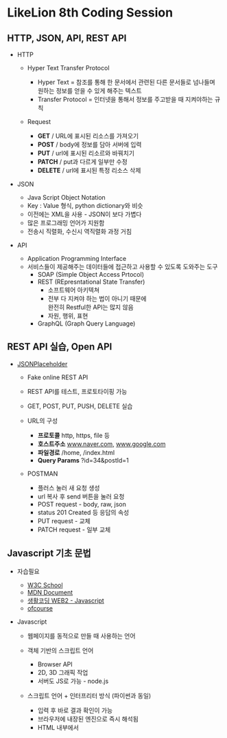 # LikeLion 8th Coding Session

## HTTP, JSON, API, REST API

 + HTTP
    + Hyper Text Transfer Protocol
        + Hyper Text = 참조를 통해 한 문서에서 관련된 다른 문서들로 넘나들며 <br/>
        원하는 정보를 얻을 수 있게 해주는 텍스트
        + Transfer Protocol = 인터넷을 통해서 정보를 주고받을 때 지켜야하는 규칙
        
    + Request
        + __GET__ / URL에 표시된 리소스를 가져오기
        + __POST__ / body에 정보를 담아 서버에 입력
        + __PUT__ / url에 표시된 리소르와 바꿔치기
        + __PATCH__ / put과 다르게 일부만 수정
        + __DELETE__ / url에 표시된 특정 리소스 삭제
        
+ JSON
    + Java Script Object Notation
    + Key : Value 형식, python dictionary와 비슷
    + 이전에는 XML을 사용 - JSON이 보다 가볍다
    + 많은 프로그래밍 언어가 지원함
    + 전송시 직렬화, 수신시 역직렬화 과정 거침
        
+ API
    + Application Programming Interface
    + 서비스들이 제공해주는 데이터들에 접근하고 사용할 수 있도록 도와주는 도구
        + SOAP (Simple Object Access Prtocol)
        + REST (REpresntational State Transfer)           
            + 소프트웨어 아키텍쳐
            + 전부 다 지켜야 하는 법이 아니기 때문에<br/>
              완전히 Restful한 API는 많지 않음
            + 자원, 행위, 표현
        + GraphQL (Graph Query Language)

## REST API 실습, Open API

 + [JSONPlaceholder](https://jsonplaceholder.typicode.com/)
    + Fake online REST API
    + REST API를 테스트, 프로토타이핑 가능
    + GET, POST, PUT, PUSH, DELETE 실습
    
    + URL의 구성
      + __프로토콜__  http, https, file 등
      + __호스트주소__ www.naver.com, www.google.com
      + __파일경로__ /home, /index.html
      + __Query Params__ ?id=34&postId=1
      
    + POSTMAN
      + 플러스 눌러 새 요청 생성
      + url 복사 후 send 버튼을 눌러 요청
      + POST request - body, raw, json
      + status 201 Created 등 응답의 속성
      + PUT request - 교체
      + PATCH request - 일부 교체
 
## Javascript 기초 문법

  + 자습필요
    + [W3C School](https://www.w3schools.com/)
    + [MDN Document](https://developer.mozilla.org/ko/docs/Web/JavaScript)
    + [생활코딩 WEB2 - Javascript](http://opentutorials.org/course/3085)
    + [ofcourse](https://ofcourse.kr/)

  + Javascript
    + 웹페이지를 동적으로 만들 때 사용하는 언어
    + 객체 기반의 스크립트 언어
      + Browser API
      + 2D, 3D 그래픽 작업
      + 서버도 JS로 가능 - node.js
    + 스크립트 언어 + 인터프리터 방식 (파이썬과 동일)
      + 입력 후 바로 결과 확인이 가능
      + 브라우저에 내장된 엔진으로 즉시 해석됨
      + HTML 내부에서 <script> 태그내에 사용
      + ~.js 파일로 만들고, <script src="파일경로"> 를 사용해서 불러오기

    + 변수
      + 사용가능한 데이터 타입: Boolean, Null, Undefined, Number, String, Symbol, Object
      + var: 권장하지 않는 변수 선언 방식
        + Hoisting
        + Function scope 변수 (타 언어와 다른 점)
        + 중복 선언 가능
        + 예측하기 어려운 코드를 만들 수 있다
      + let: block scope 변수 (타 언어와 비슷하게 동작)
        ```javascript
        let booleanVal = true
        ```
      + const: 변하지 않는 데이터를 저장 (ex. 파이, 객체), 변경불가
    
    + for문
      + 일반적인 반복
        ```javascript
        for (let i = 0; i < 10; i++) {
          console.log(i);
        }
        ```
      + for in / object안의 key들 순회
        ```javascript
        const numInfo = { "one": "first", "two" : "second", "three": "third"};
        for (const i in numInfo) {
          console.log(`기수: ${i}, 서수: ${numInfo[i]}`);
        }
        //기수: one, 서수: first
        //기수: two, 서수: second
        //기수: three, 서수: third
        ```
      + for of / list등 iterable한 객체 
        ```javascript
        const oddNums = [1, 3, 5, 7, 9, 11];
        for(const i of oddNums){
          console.log(i);
        }
        ```
      + while
        ```javascript
        let i = 0;
        while (i < 10) {
          console.log(i);
          i++;
        }
        ```
      
    + 조건문
      + prompt - 사용자로부터 입력을 받아옴
      + if문, else if문, else문
      + 조건실행절이 단문일 경우 중괄호 생략
      
  + DOM 다루기
    + DOM : Document Object Model (div 등)
    + 웹페이지에 접근할 수 있게 해주는 일종의 인터페이스
    + js와는 별개, js에 DOM 조작가능한 API 존재

    + node 선택하기
      ```javascript
      // ID로 DOM 객체 선택
      let idObj = document.getElementById("name");
      // Class로 DOM 객체 선택, 여러 노드가 list 객체(HTMLCollection)에 담겨 나옴
      let classObj = document.getElementsByClassName("");
      // CSS 선택자로 DOM 객체 선택, All은 NodeList에 일치하는 노드 담겨 나옴
      let selectorObj = document.querySelector("#main");
      let selectorObj = document.querySelectorAll(".sfbgx");
      ```
    + 속성 변경하기
      + 내가 원하는 노드 선택
        1. 오른쪽 클릭 - 검사
        2. 오른쪽 클릭 - Copy - Copy selecter
        ```javascript
        let selectorObj = document.querySelectorAll("Copyed selecter");

        // 사용할 수 있는 속성들
        // style, innerText, innerHtml
        selectorObj.style = "color:yellow";
        selectorObj.innerText = "헬로"; //텍스트로 인식
        selectorObj.innerHTML = `<a href="https://www.naver.com">네이버로 가기</a>`;
        // a Tag의 herf 속성같은 각종 태그들의 속성들
        selectorObj.href = "https://www.naver.com";
        let newNode = document.createElement("p");
        selectorObj.appendChild(newNode);  //추가 가능
        ```
    + 함수
      + 기본 형태
        ```javascript
        // 새로운 노드를 추가해주는 함수
        function ver1_appendNewNode(target, tag="p", text="기본값") {
          let newTag = document.createElement(tag);
          newTag.innerText = text;

          target.appendChild(newTag);
        }

        appendNewNode(target);
        appendNewNode(target, "a");
        appendNewNode(target, "a", "A태그!");
        ```
      + 익명 함수, 특성 
        ```javascript
        // 익명함수의 형태
        let ver2_appendNewNode = function(target, tag="p", text="기본값") {
          let newTag = document.createElement(tag);
          newTag.innerText = text;

          target.appendChild(newTag);
        }
        ```
      + 화살표 함수
        ```javascript
        let ver3_appendNewNode = (target, tag="p", text="기본값") => {
          let newTag = document.creteElement(tag);
          newTag.innerText = text;

          target.appendChild(newTag);
        }
        ```
        
## Fetch API
  + 자바 스크립트 내의 API 활용
  + 비동기 처리
    + Promise 객체를 사용
      + 대기, 이행, 거부의 상태를 가짐
      + async, await 키워드 활용하여 Promise객체 안의 정보를 뽑아올 수 있음
      + Promise객체의 콜백함수 사용 (then, catch 등)
  + Fetch API
    + 네트워크 통신을 위해서 제공되는 API
    + Promise 객체를 반환
    + Request, Response 두 객체 사용
      ```javascript
      function promiseTest1(timer) {
          // Promise 객체를 new 키워드를 통해 만들어줍니다.
          let promiseObj = new Promise((resolve, reject) => {
              setTimeout(() => {
                  // resolve 함수를 통해 메시지를 반환해줍니다.
                  resolve(`Timer : ${timer}`)
              }, timer);
          });

          // 반환된 메시지는 then 함수를 통해 익명함수의 매개변수
          // 여기서는 value로 들어가게 되고,
          // console.log(value)로 출력됩니다.
          promiseObj.then((value) => console.log(value));

      }

      function promiseTest2(timer) {
          // status를 랜덤으로 만듭니다.
          // Math.floor() : 바닥함수 -> 소수점이하를 버립니다.
          // Math.random() : 0~1 사이의 랜덤한 숫자를 반환합니다.
          const status = Math.floor(Math.random() * 10) % 2;
          let promiseObj = new Promise((resolve, reject) => {
              // 랜덤으로 뽑은 status가 1이면 resolve
              // status가 0이면 reject로 메시지를 반환합니다.
              setTimeout(() => {
                  if (status === 1) resolve('성공!');
                  else reject('실패ㅠ');
              }, timer)
          })

          promiseObj
              .then((value) => console.log(value))
              .catch((error) => console.error(error));
      }
      ```
    + FetchAPI
      ```javascript
      // Fetch API로 JSON Placeholder 테스트
      const url = "https://jsonplaceholder.typicode.com/posts";
      fetch(url)
          .then(response => response.json())
          .then(json => console.log(json))

      // Fetch API로 POST 요청 날리기
      // 생성할 Post 객체
      let newPost = {
          title: 'foo',
          body: 'bar',
          userId: 1
      };

      fetch(url, {
          // HTTP 요청 메소드 사용 가능
          method: 'POST',
          // body는 직렬화해서 전송
          body: JSON.stringify(newPost),
          // Header를 추가해서 우리가 보내는 데이터에 대한 정보를 서버에 알려준다.
          header: {
              "Content-type": "application/json; charset=UTF-8"
          }
      })
          .then(response => {
              console.log("response 타입: " + typeof(response));
              return response.json();
          })
          .then(json => {
              console.log("response.json() 타입: " + typeof(json));
              console.log(json)
          })
          //화살표 함수의 입력 1개 - ()생략, return 1개 - {}생략가능

      ```
    
## UI 작업, Kakao Map 삽입

  1. html 구조 만들기<br>
      + 매우 간단 - navbar, main
    
  2. 기본으로 들어있는 스타일 제거 <br>
      + 기본적으로 html, body에 margin이 들어있다.
      + 그대로 놔두게 되면 꽉찬 화면을 만들 수 없다.
      + body, html이 전체 화면을 채우도록 크기를 지정
  
  3. Navbar 만들기
      + 적당한 색깔
      + 투명도를 주어 뒤에 Map도 보일 수 있도록 해준다.

  4. Fontawesome CDN 추가
      + Fontawesome은 아이콘 폰트를 제공해주는 사이트
        ```html
        <!-- cdnjs fontawesome -->
        <link href="https://cdnjs.cloudflare.com/ajax/libs/font-awesome/5.14.0/css/all.min.css" rel="stylesheet">
        ```
      + [여기서](https://fontawesome.com/icons?d=gallery) Back button과 유사한 것을 찾음
        ```html
        <i class="fas fa-chevron-left"></i>
        ```

  5. Navbar에 Back button 추가하기
      + 위치는 왼쪽에 고정
      + 색은 흰색
      + 사이즈 조절해서 적당한 크기로 만들어준다.

  6. kakao 지도 추가하기
      + API 키 발급하기
      + 예제를 읽어보고, 지도를 추가해준다.
          1. [Kakao Developers](https://developers.kakao.com/) 로그인
          2. 내 애플리케이션 - 애플리케이션 추가하기 - 앱 이름 작성 - com.mask.nearby.likelion - 저장
          3. js 앱 키 복사
          4. 제품 - 지도/로컬 - 문서 보기 - 지도 SDK - 해당 가이드
          5. JavaScript 개발 가이드 - 시작하기
          6. 시작하기 
          + 지도를 담을 영역 만들기
            ```html
            <div id="map" style="width:500px;height:400px;"></div>
            ```
          + 실제 지도를 그리는 Javascript API를 불러오기
            ```html
            <script type="text/javascript" src="//dapi.kakao.com/v2/maps/sdk.js?appkey=발급받은 APP KEY를 넣으시면 됩니다."></script>
            ```
          + 지도를 띄우는 코드 작성
            ```javascript
            let container = document.getElementById('map'); //지도를 담을 영역의 DOM 레퍼런스
            let options = { //지도를 생성할 때 필요한 기본 옵션
              center: new kakao.maps.LatLng(33.450701, 126.570667), //지도의 중심좌표.
              level: 3 //지도의 레벨(확대, 축소 정도)
            };

            let map = new kakao.maps.Map(container, options); //지도 생성 및 객체 리턴
            ```
          + 사이트 도메인 등록 - 내 애플리케이션 - 플랫폼 설정하기 - Web 플랫폼 등록 - `http://127.0.0.1:8080`
          + vscode - 새 터미널 - `python -m http.server 8080`
          + 크롬 url `127.0.0.1:8080`
      + 지도 크기 조정하기 - width, height 100%
      + 지도 위치 조정하기

  7. 검색 창 만들기
      + 검색창 구조
          + 검색창 전체 위치를 조정해 줄 컨테이너
          + 검색창을 감싸고 있는 배경
          + 검색창의 input
          + 검색 버튼
            ```html
            <i class="fas fa-search"></i>
            ```
      + 검색창 폰트를 나눔고딕으로 바꾸기 위해 웹폰트 가져오기 - css최상단
        ```css
        @import url(//fonts.googleapis.com/earlyaccess/nanumgothic.css); .nanumgothic * { font-family: 'Nanum Gothic', sans-serif; }
        ```
      + 웹폰트 적용하기

## 메인 화면 기능 구현
  0. 준비 
      + <script>로 구현했던 코드 js로 옮기기
      + 장소 검색 API를 사용하기 위하여 appkey={{key}}__&libraries=services__ 추가 필요 
      + [공적 마스크 판매 현황 조회 API](https://app.swaggerhub.com/apis-docs/Promptech/public-mask-info/20200307-oas3)
  
  1. 검색 기능
      + 검색 버튼, enter 눌렀을 때 검색
      + keyword로 검색 [sample](https://apis.map.kakao.com/web/sample/keywordBasic/)
      + 검색 내용을 가운데로 `map.setCenter(center)`

  2. 마스크 데이터를 불러와서 Marker 그리기
      + 공적마스크 데이터 API. 
          + ```https://8oi9s0nnth.apigw.ntruss.com/corona19-masks/v1/storesByGeo/json? ```
          + API 현재 지원하지 않음(2020.08)
            ```javascript 
            let request_url = `${base_mask_url}lat=${Lat}&lng{lng}`;
            let response = await fetch(request_url);
            let result = await response.json();
            result.stores
            ```
      + Marker 그리기 ```displayMarker(place)```

  3. Mask 수량에 따라 다른 Marker 띄우기
      + 다른 색의 Marker 준비
          + [Marker Icon](https://stock.adobe.com/kr/images/id/272896745?as_campaign=Flaticon&as_content=api&as_audience=srp&tduid=bbabadf50592accb6cabc72a748d094b&as_channel=affiliate&as_campclass=redirect&as_source=arvato), [Edit Tool](https://www.gimp.org/)
      + 잔여 수량에 따른 색의 Marker 띄우기
          + [다른 이미지로 마커 생성하기](https://apis.map.kakao.com/web/sample/basicMarkerImage/)
          + [remain_stat](https://app.swaggerhub.com/apis-docs/Promptech/public-mask-info/20200307-oas3#/StoreSale) 참조
          
  4. Marker 클릭 시 정보 띄우기 [[참고]](https://apis.map.kakao.com/web/sample/addMarkerClickEvent/)
      + 마커 클릭 인포 윈도우에 데이터 띄우기
          + 약국 이름, a tag 길찾기 바로가기 [[참고]](https://apis.map.kakao.com/web/guide/#routeurl)
          + 입고 등록 시간
          + 업데이트 시간
      + 지도 이동 시 위치에 맞는 데이터 받아오기
          + maxlevel 5 제한
          + 맵이 만들어졌을 때 마스크 데이터를 불러와 핀 그리기
          + [중심좌표 변경 이벤트 등록하기](https://apis.map.kakao.com/web/sample/addMapCenterChangedEvent/)
          + 일정 거리 이상 변경되었을 때 데이터 받아오기
              + [위도, 경도로 거리 계산 공식](http://blog.naver.com/PostView.nhn?blogId=websearch&logNo=220482884843)
      + [css loader](https://www.w3schools.com/howto/howto_css_loader.asp)
        ```css
        .loader {
          border: 16px solid #f3f3f3; /* Light grey */
          border-top: 16px solid #3498db; /* Blue */
          border-radius: 50%;
          width: 120px;
          height: 120px;
          animation: spin 2s linear infinite;
        }

        @keyframes spin {
          0% { transform: rotate(0deg); }
          100% { transform: rotate(360deg); }
        }
        ```
      + 로딩 실행
        ```javascript
        document.querySelecter(".loader-wrapper").style.display="flex"; //표시
        const maskData = await getMaskData(Lat, Lng).then((storeData) => {
          document.querySelecter(".loader-wrapper").style.display="none"; //감추기
          return storeData;
        })
        ```
                
## 시작 화면 UI/기능 구현
  1. 시작 화면 UI 만들기
      + 시작 화면을 위한 파일 준비
      + title, 검색창, 버튼 배치
      + 클릭 이벤트 추가
  
  2. 메인 화면의 기능과 연결하기
      + ```window.location.href = newURL```
      + 뒤로가기 버튼 연결 ```window.history.back()```
  
  3. 추가기능 - 목록보기 만들어보기
      + [Bootstrap css CDN](https://getbootstrap.com/docs/4.5/getting-started/introduction/#css)
        ```html
        <link rel="stylesheet" href="https://stackpath.bootstrapcdn.com/bootstrap/4.5.1/css/bootstrap.min.css" integrity="sha384-VCmXjywReHh4PwowAiWNagnWcLhlEJLA5buUprzK8rxFgeH0kww/aWY76TfkUoSX" crossorigin="anonymous">
        ```
      + [Table](https://getbootstrap.com/docs/4.5/content/tables/#table-head-options)
      + ctrl + d 눌러서 같은 글자 여러개 드래그 및 편집 가능
 
    
    
    
